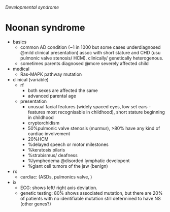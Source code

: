 ###### Developmental syndrome

# Noonan syndrome
- basics
    + common AD condition (~1 in 1000 but some cases underdiagnosed @mild clinical presentation) assoc with short stature and CHD (usu pulmonic valve stenosis/ HCM). clinically/ genetically heterogenous. 
    + sometimes parents diagnosed @more severely affected child
- medical
    + Ras-MAPK pathway mutation
- clinical (variable)
    + rf
        * both sexes are affected the same
        * advanced parental age
    + presentation
        * unusual facial features (widely spaced eyes, low set ears - features most recognisable in childhood), short stature beginning in childhood
        * cryptorchidism
        * 50%pulmonic valve stenosis (murmur), >80% have any kind of cardiac involvement
        * 20%HCM
        * %delayed speech or motor milestones
        * %keratosis pilaris
        * %strabismus/ deafness
        * %lymphedema @disorded lymphatic developent
        * %giant cell tumors of the jaw (benign)
- rx
    + cardiac: (ASDs, pulmonics valve, )
- ix
    + ECG: shows left/ right axis deviation. 
    + genetic testing: 80% shows associated mutation, but there are 20% of patients with no identifiable mutation still determined to have NS (other genes?)